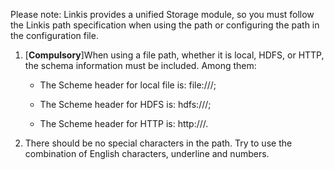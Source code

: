 Please note: Linkis provides a unified Storage module, so you must follow the Linkis path specification when using the path or configuring the path in the configuration file.



1. [**Compulsory**]When using a file path, whether it is local, HDFS, or HTTP, the schema information must be included. Among them:

    - The Scheme header for local file is: file:///;

    - The Scheme header for HDFS is: hdfs:///;

    - The Scheme header for HTTP is: http:///.



2. There should be no special characters in the path. Try to use the combination of English characters, underline and numbers.